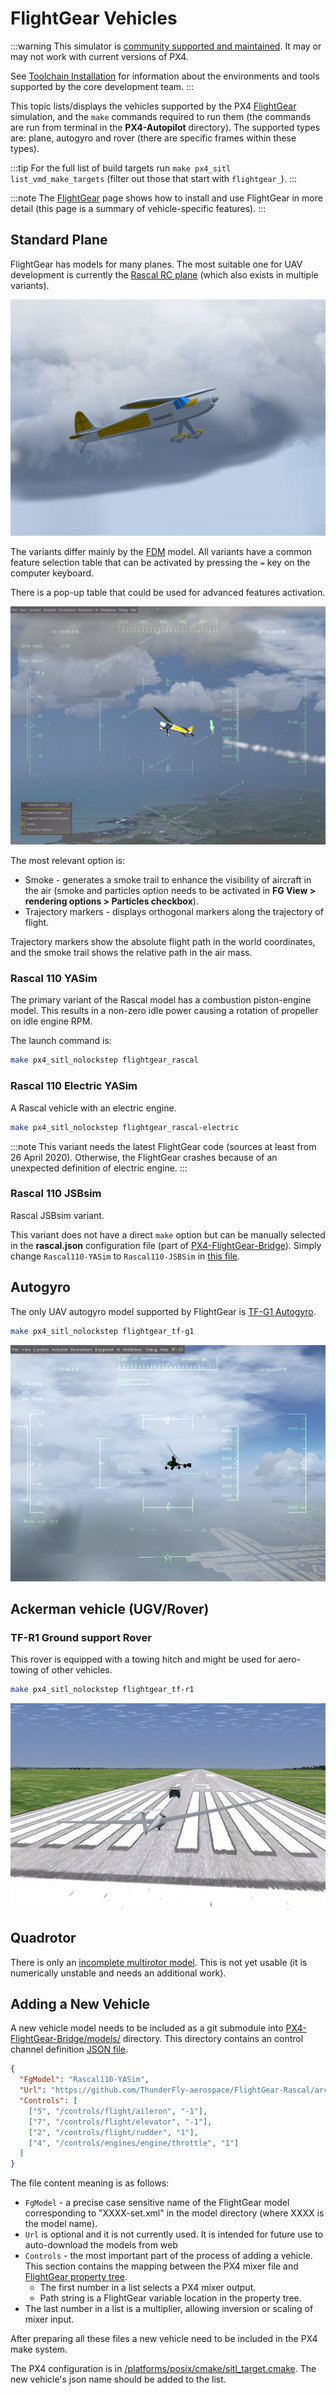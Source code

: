 # FlightGear Vehicles

:::warning
This simulator is [community supported and maintained](../simulation/community_supported_simulators.md). It may or may not work with current versions of PX4.

See [Toolchain Installation](../dev_setup/dev_env.md) for information about the environments and tools supported by the core development team.
:::

This topic lists/displays the vehicles supported by the PX4 [FlightGear](../sim_flightgear/index.md) simulation, and the `make` commands required to run them (the commands are run from terminal in the **PX4-Autopilot** directory). The supported types are: plane, autogyro and rover (there are specific frames within these types).

:::tip
For the full list of build targets run `make px4_sitl list_vmd_make_targets` (filter out those that start with `flightgear_`).
:::

:::note
The [FlightGear](../sim_flightgear/index.md) page shows how to install and use FlightGear in more detail (this page is a summary of vehicle-specific features).
:::

## Standard Plane

FlightGear has models for many planes. The most suitable one for UAV development is currently the [Rascal RC plane](https://github.com/ThunderFly-aerospace/FlightGear-Rascal) (which also exists in multiple variants).

![Rascal plane in FlightGear](../../assets/simulation/flightgear/vehicles/rascal110.jpg)

The variants differ mainly by the [FDM](http://wiki.flightgear.org/Flight_Dynamics_Model) model. All variants have a common feature selection table that can be activated by pressing the `=` key on the computer keyboard.

There is a pop-up table that could be used for advanced features activation.

![Rascal plane FlightGear advanced options](../../assets/simulation/flightgear/vehicles/rascal_options.jpg)

The most relevant option is:

- Smoke - generates a smoke trail to enhance the visibility of aircraft in the air (smoke and particles option needs to be activated in **FG View > rendering options > Particles checkbox**).
- Trajectory markers - displays orthogonal markers along the trajectory of flight.

Trajectory markers show the absolute flight path in the world coordinates, and the smoke trail shows the relative path in the air mass.

### Rascal 110 YASim

The primary variant of the Rascal model has a combustion piston-engine model. This results in a non-zero idle power causing a rotation of propeller on idle engine RPM.

The launch command is:

```sh
make px4_sitl_nolockstep flightgear_rascal
```

### Rascal 110 Electric YASim

A Rascal vehicle with an electric engine.

```sh
make px4_sitl_nolockstep flightgear_rascal-electric
```

:::note
This variant needs the latest FlightGear code (sources at least from 26 April 2020).
Otherwise, the FlightGear crashes because of an unexpected definition of electric engine.
:::

### Rascal 110 JSBsim

Rascal JSBsim variant.

This variant does not have a direct `make` option but can be manually selected in the **rascal.json** configuration file (part of [PX4-FlightGear-Bridge](https://github.com/ThunderFly-aerospace/PX4-FlightGear-Bridge)). Simply change `Rascal110-YASim` to `Rascal110-JSBSim` in [this file](https://github.com/ThunderFly-aerospace/PX4-FlightGear-Bridge/blob/master/models/rascal.json#L2).

## Autogyro

The only UAV autogyro model supported by FlightGear is [TF-G1 Autogyro](https://github.com/ThunderFly-aerospace/TF-G1).

```sh
make px4_sitl_nolockstep flightgear_tf-g1
```

![TF-G1 in FlightGear](../../assets/simulation/flightgear/vehicles/tf-g1.jpg)

## Ackerman vehicle (UGV/Rover)

### TF-R1 Ground support Rover

This rover is equipped with a towing hitch and might be used for aero-towing of other vehicles.

```sh
make px4_sitl_nolockstep flightgear_tf-r1
```

![TF-R1 rover in FlightGear](../../assets/simulation/flightgear/vehicles/tf-r1_towing.jpg)

## Quadrotor

There is only an [incomplete multirotor model](https://github.com/ThunderFly-aerospace/FlightGear-TF-Mx1). This is not yet usable (it is numerically unstable and needs an additional work).

## Adding a New Vehicle

A new vehicle model needs to be included as a git submodule into [PX4-FlightGear-Bridge/models/](https://github.com/PX4/PX4-FlightGear-Bridge/tree/master/models) directory. This directory contains an control channel definition [JSON file](https://github.com/PX4/PX4-FlightGear-Bridge/blob/master/models/rascal.json).

```json
{
  "FgModel": "Rascal110-YASim",
  "Url": "https://github.com/ThunderFly-aerospace/FlightGear-Rascal/archive/master.zip",
  "Controls": [
    ["5", "/controls/flight/aileron", "-1"],
    ["7", "/controls/flight/elevator", "-1"],
    ["2", "/controls/flight/rudder", "1"],
    ["4", "/controls/engines/engine/throttle", "1"]
  ]
}
```

The file content meaning is as follows:

- `FgModel` - a precise case sensitive name of the FlightGear model corresponding to "XXXX-set.xml" in the model directory (where XXXX is the model name).
- `Url` is optional and it is not currently used. It is intended for future use to auto-download the models from web
- `Controls` - the most important part of the process of adding a vehicle. This section contains the mapping between the PX4 mixer file and [FlightGear property tree](http://wiki.flightgear.org/Property_tree).
  - The first number in a list selects a PX4 mixer output.
  - Path string is a FlightGear variable location in the property tree.
- The last number in a list is a multiplier, allowing inversion or scaling of mixer input.

After preparing all these files a new vehicle need to be included in the PX4 make system.

The PX4 configuration is in [/platforms/posix/cmake/sitl_target.cmake](https://github.com/PX4/PX4-Autopilot/blob/c5341da8137f460c84f47f0e38293667ea69a6cb/platforms/posix/cmake/sitl_target.cmake#L164-L171). The new vehicle's json name should be added to the list.
